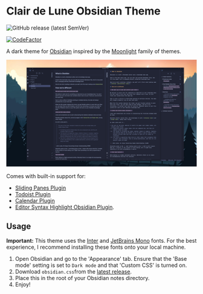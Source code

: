 # Clair de Lune Obsidian Theme

![GitHub release (latest SemVer)](https://img.shields.io/github/v/release/jamiebrynes7/clair-de-lune-obsidian-theme?style=for-the-badge)

[![CodeFactor](https://www.codefactor.io/repository/github/mafsi/clair-de-lune-obsidian-theme/badge)](https://www.codefactor.io/repository/github/mafsi/clair-de-lune-obsidian-theme)

A dark theme for [Obsidian](https://obsidian.md/) inspired by the [Moonlight](https://github.com/atomiks/moonlight-vscode-theme) family of themes.

![](./assets/screenshot.png)

Comes with built-in support for:

- [Sliding Panes Plugin](https://github.com/deathau/sliding-panes-obsidian)
- [Todoist Plugin](https://forum.obsidian.md/t/todoist-sync-plugin-v1-3-1/5849/1)
- [Calendar Plugin](https://github.com/liamcain/obsidian-calendar-plugin)
- [Editor Syntax Highlight Obsidian Plugin](https://github.com/deathau/cm-editor-syntax-highlight-obsidian).

## Usage

**Important:** This theme uses the [Inter](https://rsms.me/inter/) and [JetBrains Mono](https://jetbrains.com/mono) fonts. For the best experience, I recommend installing these fonts onto your local machine.

1. Open Obsidian and go to the 'Appearance' tab. Ensure that the 'Base mode' setting is set to `Dark mode` and that 'Custom CSS' is turned on.
2. Download `obsidian.css`from the [latest release](https://github.com/jamiebrynes7/clair-de-lune-obsidian-theme/releases).
3. Place this in the root of your Obsidian notes directory.
4. Enjoy!
